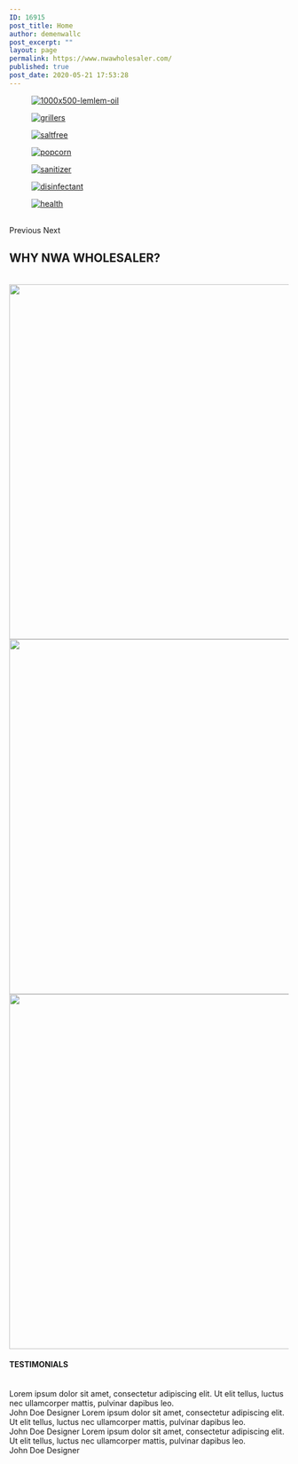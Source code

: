 ```yaml
---
ID: 16915
post_title: Home
author: demenwallc
post_excerpt: ""
layout: page
permalink: https://www.nwawholesaler.com/
published: true
post_date: 2020-05-21 17:53:28
---
```

<a data-elementor-open-lightbox="yes" data-elementor-lightbox-slideshow="0e6edce" data-elementor-lightbox-title="1000x500-lemlem-oil" href="https://www.nwawholesaler.com/product-category/grocery-items/" target="_blank" rel="noopener noreferrer"><figure><img src="https://www.nwawholesaler.com/wp-content/uploads/elementor/thumbs/1000x500-lemlem-oil-2-oq4munt0ghjyk2ed1kxdow1b3pe3fxk7qheuqu7an4.jpg" alt="1000x500-lemlem-oil" /></figure></a><a data-elementor-open-lightbox="yes" data-elementor-lightbox-slideshow="0e6edce" data-elementor-lightbox-title="grillers" href="https://www.nwawholesaler.com/product-category/grocery-items/" target="_blank" rel="noopener noreferrer"><figure><img src="https://www.nwawholesaler.com/wp-content/uploads/elementor/thumbs/grillers-1-oq4mvs82md3afarnhkec63u4n9uvmx0o81gqdqjdzc.jpg" alt="grillers" /></figure></a><a data-elementor-open-lightbox="yes" data-elementor-lightbox-slideshow="0e6edce" data-elementor-lightbox-title="saltfree" href="https://www.nwawholesaler.com/product-category/grocery-items/" target="_blank" rel="noopener noreferrer"><figure><img src="https://www.nwawholesaler.com/wp-content/uploads/elementor/thumbs/saltfree-1-oq4mvd6nl0ip9jdhxdwb27mr53x07rcytz0ypb5oqw.jpg" alt="saltfree" /></figure></a><a data-elementor-open-lightbox="yes" data-elementor-lightbox-slideshow="0e6edce" data-elementor-lightbox-title="popcorn" href="https://www.nwawholesaler.com/product-category/grocery-items/" target="_blank" rel="noopener noreferrer"><figure><img src="https://www.nwawholesaler.com/wp-content/uploads/elementor/thumbs/popcorn-2-oq4mv7jmg0azbvloubgjn91zksosxkqkt741tne1s8.jpg" alt="popcorn" /></figure></a><a data-elementor-open-lightbox="yes" data-elementor-lightbox-slideshow="0e6edce" data-elementor-lightbox-title="sanitizer" href="https://www.nwawholesaler.com/product-category/grocery-items/" target="_blank" rel="noopener noreferrer"><figure><img src="https://www.nwawholesaler.com/wp-content/uploads/elementor/thumbs/sanitizer-1-oq4mvjriwurpit3xuyqp1nyzat0kpn336vld28vxjc.jpg" alt="sanitizer" /></figure></a><a data-elementor-open-lightbox="yes" data-elementor-lightbox-slideshow="0e6edce" data-elementor-lightbox-title="disinfectant" href="https://www.nwawholesaler.com/product-category/grocery-items/" target="_blank" rel="noopener noreferrer"><figure><img src="https://www.nwawholesaler.com/wp-content/uploads/elementor/thumbs/disinfectant-1-oq4mvqce8p0ps2udsjl314b7gi457it7js5rf6m6bs.jpg" alt="disinfectant" /></figure></a><a data-elementor-open-lightbox="yes" data-elementor-lightbox-slideshow="0e6edce" data-elementor-lightbox-title="health" href="https://www.nwawholesaler.com/product-category/grocery-items/" target="_blank" rel="noopener noreferrer"><figure><img src="https://www.nwawholesaler.com/wp-content/uploads/elementor/thumbs/health-1-oq4muy58jny43rzcd7e9ybfdmxz4slp9fwl70vrzig.jpg" alt="health" /></figure></a>			
						Previous
						Next
			<h2>WHY NWA WHOLESALER?</h2>		
										<img width="640" height="640" src="https://www.nwawholesaler.com/wp-content/uploads/2020/05/Boxes.png" alt="" srcset="https://www.nwawholesaler.com/wp-content/uploads/2020/05/Boxes.png 700w, https://www.nwawholesaler.com/wp-content/uploads/2020/05/Boxes-300x300.png 300w, https://www.nwawholesaler.com/wp-content/uploads/2020/05/Boxes-600x600.png 600w, https://www.nwawholesaler.com/wp-content/uploads/2020/05/Boxes-100x100.png 100w, https://www.nwawholesaler.com/wp-content/uploads/2020/05/Boxes-64x64.png 64w" sizes="(max-width: 640px) 100vw, 640px" />											
										<img width="640" height="640" src="https://www.nwawholesaler.com/wp-content/uploads/2020/05/afford.png" alt="" srcset="https://www.nwawholesaler.com/wp-content/uploads/2020/05/afford.png 700w, https://www.nwawholesaler.com/wp-content/uploads/2020/05/afford-300x300.png 300w, https://www.nwawholesaler.com/wp-content/uploads/2020/05/afford-600x600.png 600w, https://www.nwawholesaler.com/wp-content/uploads/2020/05/afford-100x100.png 100w, https://www.nwawholesaler.com/wp-content/uploads/2020/05/afford-64x64.png 64w" sizes="(max-width: 640px) 100vw, 640px" />											
										<img width="640" height="640" src="https://www.nwawholesaler.com/wp-content/uploads/2020/05/wide.png" alt="" srcset="https://www.nwawholesaler.com/wp-content/uploads/2020/05/wide.png 700w, https://www.nwawholesaler.com/wp-content/uploads/2020/05/wide-300x300.png 300w, https://www.nwawholesaler.com/wp-content/uploads/2020/05/wide-600x600.png 600w, https://www.nwawholesaler.com/wp-content/uploads/2020/05/wide-100x100.png 100w, https://www.nwawholesaler.com/wp-content/uploads/2020/05/wide-64x64.png 64w" sizes="(max-width: 640px) 100vw, 640px" />											
			<h4>TESTIMONIALS</h4>		
							Lorem ipsum dolor sit amet, consectetur adipiscing elit. Ut elit tellus, luctus nec ullamcorper mattis, pulvinar dapibus leo.
							<img src="https://www.nwawholesaler.com/wp-content/plugins/elementor/assets/images/placeholder.png" title="" alt="" />						
														John Doe
																						Designer
							Lorem ipsum dolor sit amet, consectetur adipiscing elit. Ut elit tellus, luctus nec ullamcorper mattis, pulvinar dapibus leo.
							<img src="https://www.nwawholesaler.com/wp-content/plugins/elementor/assets/images/placeholder.png" title="" alt="" />						
														John Doe
																						Designer
							Lorem ipsum dolor sit amet, consectetur adipiscing elit. Ut elit tellus, luctus nec ullamcorper mattis, pulvinar dapibus leo.
							<img src="https://www.nwawholesaler.com/wp-content/plugins/elementor/assets/images/placeholder.png" title="" alt="" />						
														John Doe
																						Designer
